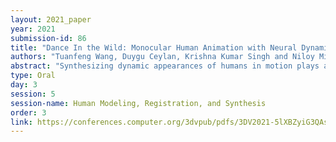 ```yaml
---
layout: 2021_paper
year: 2021
submission-id: 86
title: "Dance In the Wild: Monocular Human Animation with Neural Dynamic Appearance Synthesis"
authors: "Tuanfeng Wang, Duygu Ceylan, Krishna Kumar Singh and Niloy Mitra"
abstract: "Synthesizing dynamic appearances of humans in motion plays a central role in applications such as AR/VR and video editing. While many recent methods have been proposed to tackle this problem, handling loose garments with complex textures and high dynamic motion still remains challenging. In this paper, we propose a video based appearance synthesis method that tackles such challenges and demonstrates high quality results for in-the-wild videos that have not been shown before. Specifically, we adopt a StyleGAN based architecture to the task of person specific video based motion retargeting. We introduce a novel motion signature that is used to modulate the generator weights to capture dynamic appearance changes as well as regularizing the single frame based pose estimates to improve temporal coherency. We evaluate our method on a set of challenging videos and show that our approach achieves state-of-the-art performance both qualitatively and quantitatively."
type: Oral
day: 3
session: 5
session-name: Human Modeling, Registration, and Synthesis
order: 3
link: https://conferences.computer.org/3dvpub/pdfs/3DV2021-5lXBZyiG3QAsRBKXHIjqU8/268800a268/268800a268.pdf
---
```

